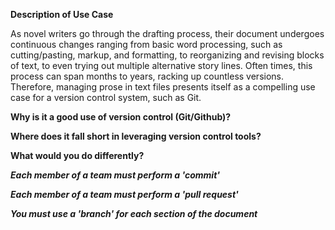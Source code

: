 **Description of Use Case**

As novel writers go through the drafting process, their document undergoes continuous changes ranging from basic word processing, such as cutting/pasting, markup, and formatting, to reorganizing and revising blocks of text, to even trying out multiple alternative story lines. Often times, this process can span months to years, racking up countless versions. Therefore, managing prose in text files presents itself as a compelling use case for a version control system, such as Git.  

**Why is it a good use of version control (Git/Github)?**


**Where does it fall short in leveraging version control tools?**


**What would you do differently?**


***Each member of a team must perform a 'commit'***


***Each member of a team must perform a 'pull request'***


***You must use a 'branch' for each section of the document***


